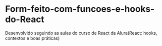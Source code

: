 # Form-feito-com-funcoes-e-hooks-do-React
Desenvolvido seguindo as aulas do curso de React da Alura(React: hooks, contextos e boas práticas)
